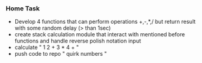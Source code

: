### Home Task

+ Develop 4 functions that can perform operations +,-,*,/ but return
result with some random delay (> than 1sec)
+ create stack calculation module that interact with mentioned
before functions and handle reverse polish notation input
+ calculate " 1 2 + 3 * 4 + "
+ push code to repo " quirk numbers "
